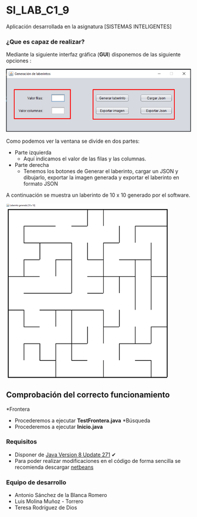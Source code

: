 # SI_LAB_C1_9
Aplicación desarrollada en la asignatura [SISTEMAS INTELIGENTES]

### ¿Que es capaz de realizar?
Mediante la siguiente interfaz gráfica (**GUI**) disponemos de las siguiente opciones :

![Imagen del software1](https://github.com/molinem/SI_LAB_C1_9/blob/main/Software_1.png)

Como podemos ver la ventana se divide en dos partes:
 * Parte izquierda
   * Aquí indicamos el valor de las filas y las columnas.
 * Parte derecha
   * Tenemos los botones de Generar el laberinto, cargar un JSON y dibujarlo, exportar la imagen generada y exportar el laberinto en formato JSON
     
A continuación se muestra un laberinto de 10 x 10 generado por el software.

![Imagen del software2](https://github.com/molinem/SI_LAB_C1_9/blob/main/Software_2.png)

## Comprobación del correcto funcionamiento
*Frontera
  * Procederemos a ejecutar **TestFrontera.java**
*Búsqueda
  * Procederemos a ejecutar **Inicio.java**

### Requisitos 

* Disponer de [Java Version 8 Update 271](https://www.java.com/es/download/manual.jsp) ✔
* Para poder realizar modificaciones en el código de forma sencilla se recomienda descargar [netbeans](https://netbeans.org/downloads/old/8.0/)

### Equipo de desarrollo

- Antonio Sánchez de la Blanca Romero
- Luis Molina Muñoz - Torrero
- Teresa Rodríguez de Dios
